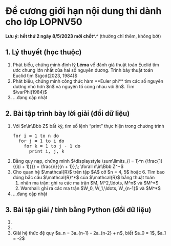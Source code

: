 # Đề cương giới hạn nội dung thi dành cho lớp LOPNV50
**Lưu ý: hết thứ 2 ngày 8/5/2023 mới chốt^.^** (thường chỉ thêm, không bớt)

## 1. Lý thuyết (học thuộc)
<ol>
  <li>Phát biểu, chứng minh định lý <b>Léma</b> về đánh giá thuật toán Euclid tìm ước chung lớn nhất của hai số nguyên dương. Trình bày thuật toán Euclid tìm $\gcd(2023, 1984)$</li>
  <li>Phát biểu, chứng minh công thức hàm **Euler phi** tìm các số nguyên dương nhỏ hơn $n$ và nguyên tố cùng nhau với $n$. Tìm $\varPhi(1984)$</li>
  <li>...đang cập nhật</li>
</ol>

## 2. Bài tập trình bày lời giải (đổi dữ liệu)
<ol>
  <li>Với $n\in\Bbb Z$ bất kỳ, tìm số  lệnh <q>print</q> thực hiện trong chương trình
<pre>
for i = 1 to n do
  for j = 1 to i do
    for k = 1 to j - 1 do
      print i, j, k
</pre>
  </li>
  <li>Bằng quy nạp, chứng minh $\displaystyle \sum\limits_{i = 1}^n {\frac{1}{{i(i + 1)}}}  = \frac{n}{{n + 1}},\; \forall n\in\Bbb Z^+$</li>
  <li>Cho quan hệ $\mathcal{R}$ trên tập $A$ cỡ $n = 4, 5$ hoặc 6. Tìm bao đóng bắc cầu $\mathcal{R}^*$ của $\mathcal{R}$ bằng thuật toán
    <ol>
      <li>nhân ma trận: ghi ra các ma trận $M, M^2,\ldots, M^n$ và $M^*$</li>
      <li>Warshall: ghi ra các ma trận $W_0, W_1,\ldots, W_{n-1}$ và $M^*$</li>
    </ol>
  </li>
  <li>...đang cập nhật</li>
</ol>

## 3. Bài tập giải / tính bằng Python (đổi dữ liệu)
<ol>
  <li></li>
  <li></li>
  <li>Giải hệ thức đệ quy $a_n = 3a_{n-1} - 2a_{n-2} + n$, biết $a_0 = 1$, $a_1 = -2$</li>
</ol>

